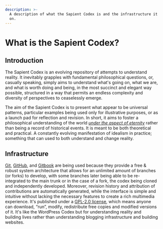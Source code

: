 ```yaml
---
description: >-
  A description of what the Sapient Codex is and the infrastructure it is built
  on.
---
```


# What is the Sapient Codex?

## Introduction

The Sapient Codex is an evolving repository of attempts to understand reality. It inevitably grapples with fundamental philosophical questions, or, casually speaking, simply aims to understand what's going on, what we are, and what is worth doing and being, in the most succinct and elegant way possible, structured in a way that permits an endless complexity and diversity of perspectives to ceaselessly emerge. 

The aim of the Sapient Codex is to present what appear to be universal patterns, particular examples being used only for illustrative purposes, or as a launch pad for reflection and revision. In short, it aims to foster a philosophical understanding of the world [_under the aspect of eternity_](https://en.wikipedia.org/wiki/Sub_specie_aeternitatis) rather than being a record of historical events. It is meant to be both theoretical and practical. A constantly evolving manifestation of idealism in practice; something that can used to both understand and change reality.

## Infrastructure

[Git](https://en.wikipedia.org/wiki/Git), [GitHub](https://github.com/), and [Gitbook](https://www.gitbook.com/) are being used because they provide a free & robust system architecture that allows for an unlimited amount of branches \(or forks\) to develop, with some branches later being able to be re-integrated to the main trunk or in the case of a fork, the codex being cloned and independently developed. Moreover, revision history and attribution of contributions are automatically generated, while the interface is simple and intuitive without lacking the necessary features to create a rich multimedia experience. It's published under a [GPL-2.0 license](https://github.com/anametheus/Sapient-Codex/blob/master/LICENSE), which means anyone can download, “run”, modify, redistribute free copies and modified versions of it. It's like the WordPress Codex but for understanding reality and building lives rather than understanding blogging infrastructure and building websites.

